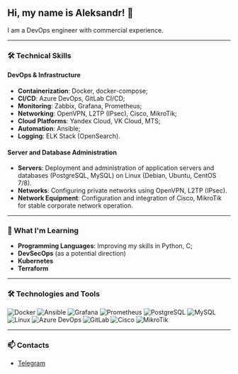 ## Hi, my name is Aleksandr! 👋
I am a DevOps engineer with commercial experience.

---

### 🛠️ Technical Skills

#### **DevOps & Infrastructure**
- **Containerization**: Docker, docker-compose;
- **CI/CD**: Azure DevOps, GitLab CI/CD;
- **Monitoring**: Zabbix, Grafana, Prometheus;
- **Networking**: OpenVPN, L2TP (IPsec), Cisco, MikroTik;
- **Cloud Platforms**: Yandex Cloud, VK Cloud, MTS;
- **Automation**: Ansible;
- **Logging**: ELK Stack (OpenSearch).

#### **Server and Database Administration**
- **Servers**: Deployment and administration of application servers and databases (PostgreSQL, MySQL) on Linux (Debian, Ubuntu, CentOS 7/8).
- **Networks**: Configuring private networks using OpenVPN, L2TP (IPsec).
- **Network Equipment**: Configuration and integration of Cisco, MikroTik for stable corporate network operation.

---

### 🌱 What I'm Learning
- **Programming Languages**: Improving my skills in Python, С;
- **DevSecOps** (as a potential direction)
- **Kubernetes**
- **Terraform**


---

### 🛠️ Technologies and Tools
![Docker](https://img.shields.io/badge/Docker-2496ED?style=for-the-badge&logo=docker&logoColor=white)
![Ansible](https://img.shields.io/badge/Ansible-EE0000?style=for-the-badge&logo=ansible&logoColor=white)
![Grafana](https://img.shields.io/badge/Grafana-F46800?style=for-the-badge&logo=grafana&logoColor=white)
![Prometheus](https://img.shields.io/badge/Prometheus-E6522C?style=for-the-badge&logo=prometheus&logoColor=white)
![PostgreSQL](https://img.shields.io/badge/PostgreSQL-4169E1?style=for-the-badge&logo=postgresql&logoColor=white)
![MySQL](https://img.shields.io/badge/MySQL-4479A1?style=for-the-badge&logo=mysql&logoColor=white)
![Linux](https://img.shields.io/badge/Linux-FCC624?style=for-the-badge&logo=linux&logoColor=black)
![Azure DevOps](https://img.shields.io/badge/Azure_DevOps-0078D7?style=for-the-badge&logo=azure-devops&logoColor=white)
![GitLab](https://img.shields.io/badge/GitLab-FCA121?style=for-the-badge&logo=gitlab&logoColor=white)
![Cisco](https://img.shields.io/badge/Cisco-1BA0D7?style=for-the-badge&logo=cisco&logoColor=white)
![MikroTik](https://img.shields.io/badge/MikroTik-FF0000?style=for-the-badge&logo=mikrotik&logoColor=white)

---

### 📫 Contacts
- [Telegram](https://t.me/Nullock)
